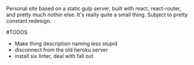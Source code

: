 Personal site based on a static gulp server, built with react, react-router, and
pretty much nothin else. It's really quite a small thing. Subject to pretty constant
redesign.


#TODOS
- Make thing description naming less stupid
- disconnect from the old heroku server
- install six linter, deal with fall out
